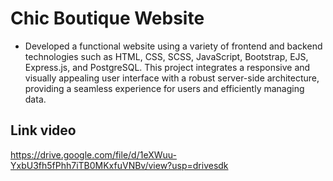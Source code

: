 # Chic Boutique Website

- Developed a functional website using a variety of frontend and backend technologies such as HTML, CSS, SCSS, JavaScript, Bootstrap, EJS, Express.js, and PostgreSQL. This project integrates a responsive and visually appealing user interface with a robust server-side architecture, providing a seamless experience for users and efficiently managing data.


## Link video
https://drive.google.com/file/d/1eXWuu-YxbU3fh5fPhh7iTB0MKxfuVNBv/view?usp=drivesdk 

